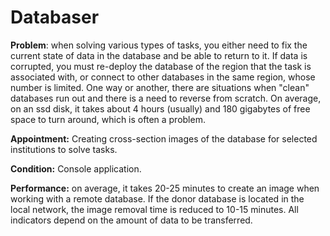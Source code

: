 # Databaser

**Problem**: when solving various types of tasks, you either need to fix the current state of data in the database and be able to return to it. If data is corrupted, you must re-deploy the database of the region that the task is associated with, or connect to other databases in the same region, whose number is limited. One way or another, there are situations when "clean" databases run out and there is a need to reverse from scratch. On average, on an ssd disk, it takes about 4 hours (usually) and 180 gigabytes of free space to turn around, which is often a problem.

**Appointment:** Creating cross-section images of the database for selected institutions to solve tasks.

**Condition:** Console application.

**Performance:** on average, it takes 20-25 minutes to create an image when working with a remote database. If the donor database is located in the local network, the image removal time is reduced to 10-15 minutes. All indicators depend on the amount of data to be transferred.
